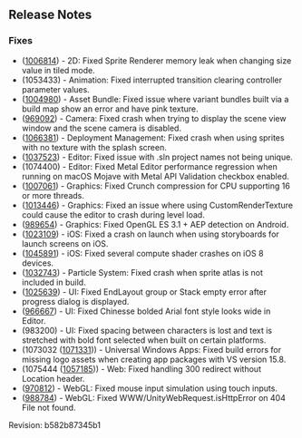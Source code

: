 ## Release Notes

### Fixes

-   ([1006814](https://issuetracker.unity3d.com/product/unity/issues/guid/1006814/)) - 2D: Fixed Sprite Renderer memory leak when changing size value in tiled mode.
-   \(1053433\) - Animation: Fixed interrupted transition clearing controller parameter values.
-   ([1004980](https://issuetracker.unity3d.com/product/unity/issues/guid/1004980/)) - Asset Bundle: Fixed issue where variant bundles built via a build map show an error and have pink texture.
-   ([969092](https://issuetracker.unity3d.com/product/unity/issues/guid/969092/)) - Camera: Fixed crash when trying to display the scene view window and the scene camera is disabled.
-   ([1066381](https://issuetracker.unity3d.com/product/unity/issues/guid/1066381/)) - Deployment Management: Fixed crash when using sprites with no texture with the splash screen.
-   ([1037523](https://issuetracker.unity3d.com/product/unity/issues/guid/1037523/)) - Editor: Fixed issue with .sln project names not being unique.
-   \(1074400\) - Editor: Fixed Metal Editor performance regression when running on macOS Mojave with Metal API Validation checkbox enabled.
-   ([1007061](https://issuetracker.unity3d.com/product/unity/issues/guid/1007061/)) - Graphics: Fixed Crunch compression for CPU supporting 16 or more threads.
-   ([1013446](https://issuetracker.unity3d.com/product/unity/issues/guid/1013446/)) - Graphics: Fixed an issue where using CustomRenderTexture could cause the editor to crash during level load.
-   ([989654](https://issuetracker.unity3d.com/product/unity/issues/guid/989654/)) - Graphics: Fixed OpenGL ES 3.1 + AEP detection on Android.
-   ([1023109](https://issuetracker.unity3d.com/product/unity/issues/guid/1023109/)) - iOS: Fixed a crash on launch when using storyboards for launch screens on iOS.
-   ([1045891](https://issuetracker.unity3d.com/product/unity/issues/guid/1027704/)) - iOS: Fixed several compute shader crashes on iOS 8 devices.
-   ([1032743](https://issuetracker.unity3d.com/product/unity/issues/guid/1032743/)) - Particle System: Fixed crash when sprite atlas is not included in build.
-   ([1025639](https://issuetracker.unity3d.com/product/unity/issues/guid/1025639/)) - UI: Fixed EndLayout group or Stack empty error after progress dialog is displayed.
-   ([966667](https://issuetracker.unity3d.com/product/unity/issues/guid/966667/)) - UI: Fixed Chinesse bolded Arial font style looks wide in Editor.
-   \(983200\) - UI: Fixed spacing between characters is lost and text is stretched with bold font selected when built on certain platforms.
-   (1073032 ([1071331](https://issuetracker.unity3d.com/product/unity/issues/guid/1071331/))) - Universal Windows Apps: Fixed build errors for missing logo assets when creating app packages with VS version 15.8.
-   (1075444 ([1057185](https://issuetracker.unity3d.com/product/unity/issues/guid/1057185/))) - Web: Fixed handling 300 redirect without Location header.
-   ([970812](https://issuetracker.unity3d.com/product/unity/issues/guid/970812/)) - WebGL: Fixed mouse input simulation using touch inputs.
-   ([988784](https://issuetracker.unity3d.com/product/unity/issues/guid/988784/)) - WebGL: Fixed WWW/UnityWebRequest.isHttpError on 404 File not found.

Revision: b582b87345b1
